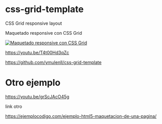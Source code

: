 # css-grid-template
CSS Grid responsive layout

Maquetado responsive con CSS Grid

[![Maquetado responsive con CSS Grid](https://img.youtube.com/vi/T4t00Hd3qZc/0.jpg)](https://www.youtube.com/watch?v=T4t00Hd3qZc "Maquetado responsive con CSS Grid")


https://youtu.be/T4t00Hd3qZc

https://github.com/ymulenll/css-grid-template

# Otro ejemplo

https://youtu.be/grScJAcO45g


link otro

https://ejemplocodigo.com/ejemplo-html5-maquetacion-de-una-pagina/

